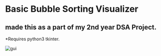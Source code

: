 # Basic Bubble Sorting Visualizer
## made this as a part of my 2nd year DSA Project. 

*Requires python3 tkinter.


![gui](https://github.com/mohitbaggu/Simple-bubble-sorting-visualizer/assets/100599424/4b23c6cb-1684-4426-b0b3-0fb8bc433ef9)

